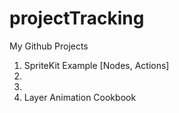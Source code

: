 # projectTracking
My Github Projects

1. SpriteKit Example [Nodes, Actions]
2.
3.
4. Layer Animation Cookbook
